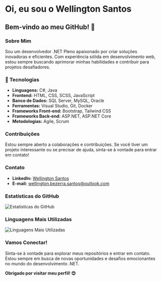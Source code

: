 # Oi, eu sou o Wellington Santos

## Bem-vindo ao meu GitHub! 👋

### Sobre Mim
Sou um desenvolvedor .NET Pleno apaixonado por criar soluções inovadoras e eficientes. Com experiência sólida em desenvolvimento web, estou sempre buscando aprimorar minhas habilidades e contribuir para projetos desafiadores.

### 🚀 Tecnologias
- **Linguagens:** C#, Java
- **Frontend:** HTML, CSS, SCSS, JavaScript
- **Banco de Dados:** SQL Server, MySQL, Oracle
- **Ferramentas:** Visual Studio, Git, Docker
- **Frameworks Front-end:** Bootstrap, Tailwind CSS
- **Frameworks Back-end:** ASP.NET, ASP.NET Core
- **Metodologias:** Agile, Scrum


### Contribuições
Estou sempre aberto a colaborações e contribuições. Se você tiver um projeto interessante ou se precisar de ajuda, sinta-se à vontade para entrar em contato!

### Contato
- **LinkedIn:** [Wellington Santos](www.linkedin.com/in/wellington-santos7)
- **E-mail:** wellington.bezerra.santos@outlook.com

### Estatísticas do GitHub
![Estatísticas do GitHub](https://github-readme-stats.vercel.app/api?username=dev-wsantos&show_icons=true&count_private=true&hide=contribs)

### Linguagens Mais Utilizadas
![Linguagens Mais Utilizadas](https://github-readme-stats.vercel.app/api/top-langs/?username=dev-wsantos&layout=compact)

### Vamos Conectar!
Sinta-se à vontade para explorar meus repositórios e entrar em contato. Estou sempre em busca de novas oportunidades e desafios emocionantes no mundo do desenvolvimento .NET.

**Obrigado por visitar meu perfil! 😊**
